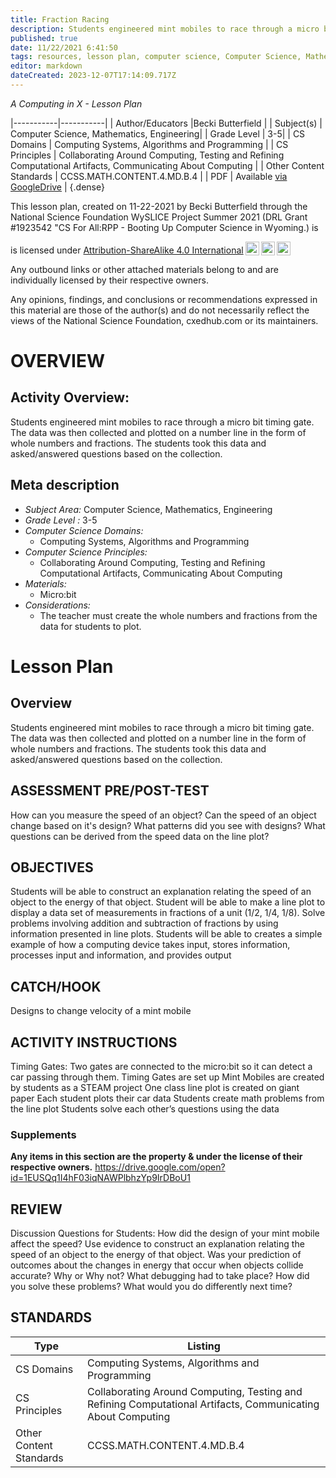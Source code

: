 ```yaml
---
title: Fraction Racing
description: Students engineered mint mobiles to race through a micro bit timing gate. The data was then collected and plotted on a number line in the form of whole numbers and fractions. The students took this data and asked/answered questions based on the collection.
published: true
date: 11/22/2021 6:41:50
tags: resources, lesson plan, computer science, Computer Science, Mathematics, Engineering 
editor: markdown
dateCreated: 2023-12-07T17:14:09.717Z
---
```

*A Computing in X - Lesson Plan*

|-----------|-----------|
| Author/Educators |Becki Butterfield |
| Subject(s) | Computer Science, Mathematics, Engineering|
| Grade Level | 3-5|
| CS Domains | Computing Systems, Algorithms and Programming |
| CS Principles | Collaborating Around Computing, Testing and Refining Computational Artifacts, Communicating About Computing |
| Other Content Standards | CCSS.MATH.CONTENT.4.MD.B.4 | 
| PDF | Available [via GoogleDrive](https://drive.google.com/open?id=1OsP66Bx9iUmPP8qngDdeuLiF6hGEk5Xa) |
{.dense}






This lesson plan, created on 11-22-2021 by Becki Butterfield through the National Science Foundation WySLICE Project Summer 2021 (DRL Grant #1923542 "CS For All:RPP - Booting Up Computer Science in Wyoming.) is  <p xmlns:cc="http://creativecommons.org/ns#" >  is licensed under <a href="http://creativecommons.org/licenses/by-sa/4.0/?ref=chooser-v1" target="_blank" rel="license noopener noreferrer" style="display:inline-block;">Attribution-ShareAlike 4.0 International<img style="height:22px!important;margin-left:3px;vertical-align:text-bottom;" src="https://mirrors.creativecommons.org/presskit/icons/cc.svg?ref=chooser-v1"><img style="height:22px!important;margin-left:3px;vertical-align:text-bottom;" src="https://mirrors.creativecommons.org/presskit/icons/by.svg?ref=chooser-v1"><img style="height:22px!important;margin-left:3px;vertical-align:text-bottom;" src="https://mirrors.creativecommons.org/presskit/icons/sa.svg?ref=chooser-v1"></a></p>


Any outbound links or other attached materials belong to and are individually licensed by their respective owners. 


Any opinions, findings, and conclusions or recommendations expressed in this material are those of the author(s) and do not necessarily reflect the views of the National Science Foundation, cxedhub.com or its maintainers.


# OVERVIEW
## Activity Overview:  
Students engineered mint mobiles to race through a micro bit timing gate. The data was then collected and plotted on a number line in the form of whole numbers and fractions. The students took this data and asked/answered questions based on the collection.
## Meta description
+ *Subject Area:* Computer Science, Mathematics, Engineering 
+ *Grade Level :* 3-5 
+ *Computer Science Domains:*
   + Computing Systems, Algorithms and Programming
+ *Computer Science Principles:*
   + Collaborating Around Computing, Testing and Refining Computational Artifacts, Communicating About Computing
+ *Materials:* 
   + Micro:bit
+ *Considerations:*
   + The teacher must create the whole numbers and fractions from the data for students to plot.


# Lesson Plan
## Overview
Students engineered mint mobiles to race through a micro bit timing gate. The data was then collected and plotted on a number line in the form of whole numbers and fractions. The students took this data and asked/answered questions based on the collection.
## ASSESSMENT PRE/POST-TEST
How can you measure the speed of an object? Can the speed of an object change based on it's design? What patterns did you see with designs? What questions can be derived from the speed data on the line plot?
## OBJECTIVES
Students will be able to construct an explanation relating the speed of an object to the energy of that object. 
Student will be able to make a line plot to display a data set of measurements in fractions of a unit (1/2, 1/4, 1/8). Solve problems involving addition and subtraction of fractions by using information presented in line plots.
Students will be able to creates a simple example of how a computing device takes input, stores information, processes input and information, and provides output


## CATCH/HOOK
Designs to change velocity of a mint mobile


## ACTIVITY INSTRUCTIONS
Timing Gates: Two gates are connected to the micro:bit so it can detect a car passing through them.
Timing Gates are set up
Mint Mobiles are created by students as a STEAM project
One class line plot is created on giant paper
Each student plots their car data
Students create math problems from the line plot
Students solve each other’s questions using the data


### Supplements
**Any items in this section are the property & under the license of their respective owners.**
https://drive.google.com/open?id=1EUSQq1I4hF03iqNAWPlbhzYp9IrDBoU1




## REVIEW
Discussion Questions for Students: 
How did the design of your mint mobile affect the speed?
Use evidence to construct an explanation relating the speed of an object to the energy of that object.
Was your prediction of outcomes about the changes in energy that occur when objects collide accurate? Why or Why not?
What debugging had to take place? How did you solve these problems?
What would you do differently next time?
## STANDARDS        
| Type | Listing | 
|-----------|-----------|
| CS Domains  | Computing Systems, Algorithms and Programming|
| CS Principles   | Collaborating Around Computing, Testing and Refining Computational Artifacts, Communicating About Computing|
| Other Content Standards | CCSS.MATH.CONTENT.4.MD.B.4  |